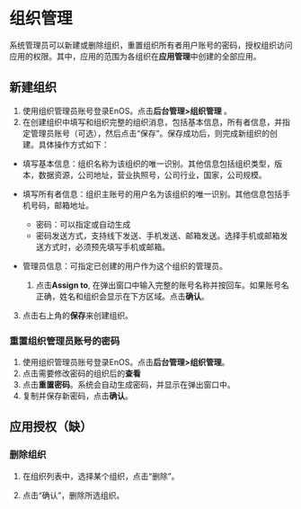 # 组织管理


系统管理员可以新建或删除组织，重置组织所有者用户账号的密码，授权组织访问应用的权限。其中，应用的范围为各组织在**应用管理**中创建的全部应用。

## 新建组织

1. 使用组织管理员账号登录EnOS。点击**后台管理>组织管理** 。
2. 在创建组织中填写和组织完整的组织消息，包括基本信息，所有者信息，并指定管理员账号（可选），然后点击“保存”。保存成功后，则完成新组织的创建。具体操作方式如下：

- 填写基本信息：组织名称为该组织的唯一识别。其他信息包括组织类型，版本，数据资源，公司地址，营业执照号，公司行业，国家，公司规模。

- 填写所有者信息：组织主账号的用户名为该组织的唯一识别。其他信息包括手机号码，邮箱地址。
  + 密码：可以指定或自动生成
  + 密码发送方式，支持线下发送、手机发送、邮箱发送。选择手机或邮箱发送方式时，必须预先填写手机或邮箱。

- 管理员信息：可指定已创建的用户作为这个组织的管理员。
  1. 点击**Assign to**, 在弹出窗口中输入完整的账号名称并按回车。如果账号名正确，姓名和组织会显示在下方区域。点击**确认**。

3. 点击右上角的**保存**来创建组织。





### 重置组织管理员账号的密码


1. 使用组织管理员账号登录EnOS。点击**后台管理>组织管理**。
2. 点击需要修改密码的组织后的**查看**
2. 点击**重置密码**。系统会自动生成密码，并显示在弹出窗口中。
3. 复制并保存新密码，点击**确认**。


## 应用授权（缺）



### 删除组织

1.  在组织列表中，选择某个组织，点击“删除”。

2.  点击“确认”，删除所选组织。
 <!--删除组织的后果-->
